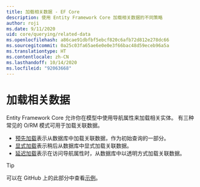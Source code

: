 ```yaml
---
title: 加载相关数据 - EF Core
description: 使用 Entity Framework Core 加载相关数据的不同策略
author: roji
ms.date: 9/11/2020
uid: core/querying/related-data
ms.openlocfilehash: a86cae91dbfbf5ebcf820c6afb72d812e278dc66
ms.sourcegitcommit: 0a25c03fa65ae6e0e0e3f66bac48d59eceb96a5a
ms.translationtype: HT
ms.contentlocale: zh-CN
ms.lasthandoff: 10/14/2020
ms.locfileid: "92063668"
---
```

# <a name="loading-related-data"></a>加载相关数据

Entity Framework Core 允许你在模型中使用导航属性来加载相关实体。 有三种常见的 O/RM 模式可用于加载关联数据。

* [预先加载](xref:core/querying/related-data/eager)表示从数据库中加载关联数据，作为初始查询的一部分。
* [显式加载](xref:core/querying/related-data/explicit)表示稍后从数据库中显式加载关联数据。
* [延迟加载](xref:core/querying/related-data/lazy)表示在访问导航属性时，从数据库中以透明方式加载关联数据。

> [!TIP]
> 可以在 GitHub 上的此部分中查看[示例](https://github.com/dotnet/EntityFramework.Docs/tree/master/samples/core/Querying/RelatedData)。
